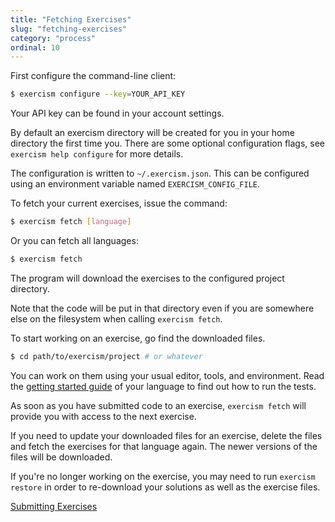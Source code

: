 ```yaml
---
title: "Fetching Exercises"
slug: "fetching-exercises"
category: "process"
ordinal: 10
---
```


First configure the command-line client:

```bash
$ exercism configure --key=YOUR_API_KEY
```

Your API key can be found in your account settings.

By default an exercism directory will be created for you in your home
directory the first time you. There are some optional configuration flags, see
`exercism help configure` for more details.

The configuration is written to `~/.exercism.json`. This can be configured
using an environment variable named `EXERCISM_CONFIG_FILE`.

To fetch your current exercises, issue the command:

```bash
$ exercism fetch [language]
```

Or you can fetch all languages:

```bash
$ exercism fetch
```

The program will download the exercises to the configured project directory.

Note that the code will be put in that directory even if you are somewhere else on the filesystem when calling `exercism fetch`.

To start working on an exercise, go find the downloaded files.

```bash
$ cd path/to/exercism/project # or whatever
```

You can work on them using your usual editor, tools, and environment. Read the <a class="link-side-menu" href="#sidr">getting started guide</a> of your language to find out how to run the tests.

As soon as you have submitted code to an exercise, `exercism fetch` will provide you with access to the next exercise.

If you need to update your downloaded files for an exercise, delete the files and fetch the exercises for that language again. The newer versions of the files will be downloaded.

If you're no longer working on the exercise, you may need to run `exercism restore` in order to re-download your solutions as well as the exercise files.

<a class="secondary-button" href="submitting-exercises.html">Submitting Exercises</a>
